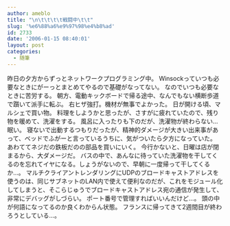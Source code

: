 ```yaml
---
author: ameblo
title: "\n\t\t\t\t戦闘中\t\t"
slug: '%e6%88%a6%e9%97%98%e4%b8%ad'
id: 2733
date: '2006-01-15 08:40:01'
layout: post
categories:
  - 随筆
---
```


昨日の夕方からずっとネットワークプログラミング中。 Winsockっていつも必要なときにがーっとまとめてやるので基礎がなってない。 なのでいつも必要なときに苦労する。 朝方、電動キックボードで帰る途中、なんでもない横断歩道で躓いて派手に転ぶ。 右ヒザ強打。機材が無事でよかった。 日が開ける頃、マルシェで買い物。 料理をしようかと思ったが、さすがに疲れていたので、残り物を暖めて、洗濯をする。 風呂に入ったりも下のだが、洗濯物が終わらない…眠い。 寝ないで出動するつもりだったが、精神的ダメージが大きい出来事があって、ベッドでふがーと言っているうちに、気がついたら夕方になっていた。 あわててネジだの鉄板だのの部品を買いにいく。 今行かないと、日曜は店が閉まるから、大ダメージだ。 バスの中で、あんなに待っていた洗濯物を干してくるのを忘れてイヤになる。しょうがないので、早朝に一度帰って干してくるか…。 マルチクライアントレンダリングにUDPのブロードキャストアドレスを使うのは、同じサブネットのLAN内で使えて便利なのだが、これをモジュール化してしまうと、そこらじゅうでブロードキャストアドレス宛の通信が発生して、非常にデバッグがしづらい。 ポート番号で管理すればいいんだけど…。 頭の中が何語になってるのか良くわからん状態。 フランスに帰ってきて2週間目が終わろうとしている…。